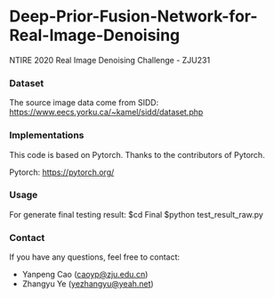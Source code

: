 # Deep-Prior-Fusion-Network-for-Real-Image-Denoising
NTIRE 2020 Real Image Denoising Challenge - ZJU231


### Dataset
The source image data come from SIDD: https://www.eecs.yorku.ca/~kamel/sidd/dataset.php

### Implementations
This code is based on Pytorch. Thanks to the contributors of Pytorch.

Pytorch: https://pytorch.org/

### Usage

For generate final testing result:
$cd Final
$python test_result_raw.py

### Contact
If you have any questions, feel free to contact:
- Yanpeng Cao (caoyp@zju.edu.cn)
- Zhangyu Ye (yezhangyu@yeah.net)
